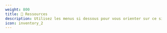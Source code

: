 ```yaml
---
weight: 800
title: 🧩 Ressources
description: Utilisez les menus si dessous pour vous orienter sur ce site web. Bonne lecture !
icon: inventory_2
---
```

